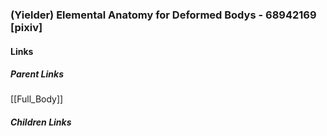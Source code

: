 ### (Yielder) Elemental Anatomy for Deformed Bodys - 68942169 [pixiv]
#### Links
##### Parent Links
[[Full_Body]]
##### Children Links
